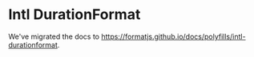 # Intl DurationFormat

We've migrated the docs to https://formatjs.github.io/docs/polyfills/intl-durationformat.
